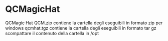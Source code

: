 # QCMagicHat
QCMagic Hat
QCM.zip contiene la cartella degli eseguibili in formato zip per windows
qcmhat.tgz contiene la cartella degli eseguibili in formato tar gz
scompattare il contenuto della cartella in /opt
